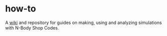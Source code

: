 # how-to
A [wiki](https://github.com/N-BodyShop/how-to/wiki) and repository for guides on making, using and analyzing simulations with N-Body Shop Codes.

